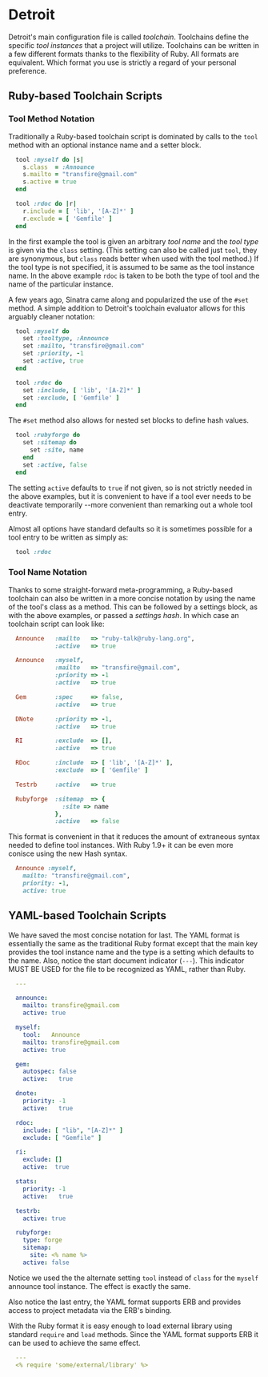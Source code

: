 # Detroit

Detroit's main configuration file is called *toolchain*. Toolchains define
the  specific *tool instances* that a project will utilize. Toolchains can
be written in a few different formats thanks to the flexibility of Ruby. All
formats are equivalent. Which format you use is strictly a regard of your
personal preference.

## Ruby-based Toolchain Scripts

### Tool Method Notation

Traditionally a Ruby-based toolchain script is dominated by calls to the `tool`
method with an optional instance name and a setter block.

```ruby
  tool :myself do |s|
    s.class  = :Announce
    s.mailto = "transfire@gmail.com"
    s.active = true
  end

  tool :rdoc do |r|
    r.include = [ 'lib', '[A-Z]*' ]
    r.exclude = [ 'Gemfile' ]
  end
```

In the first example the tool is given an arbitrary *tool name* and the
*tool type* is given via the `class` setting. (This setting can also be
called just `tool`, they are synonymous, but `class` reads better when used 
with the tool method.) If the tool type is not specified, it is assumed to
be same as the tool instance name. In the above example `rdoc` is taken to
be both the type of tool and the name of the particular instance.

A few years ago, Sinatra came along and popularized the use of the `#set`
method. A simple addition to Detroit's toolchain evaluator allows for this
arguably cleaner notation:

```ruby
  tool :myself do
    set :tooltype, :Announce
    set :mailto, "transfire@gmail.com"
    set :priority, -1
    set :active, true
  end

  tool :rdoc do
    set :include, [ 'lib', '[A-Z]*' ]
    set :exclude, [ 'Gemfile' ]
  end
```

The `#set` method also allows for nested set blocks to define hash values.

```ruby
  tool :rubyforge do
    set :sitemap do
      set :site, name
    end
    set :active, false
  end
```

The setting `active` defaults to `true` if not given, so is not strictly
needed in the above examples, but it is convenient to have if a tool ever
needs to be deactivate temporarily --more convenient than remarking out a
whole tool entry. 

Almost all options have standard defaults so it is sometimes possible for
a tool entry to be written as simply as:

```ruby
  tool :rdoc
```

### Tool Name Notation

Thanks to some straight-forward meta-programming, a Ruby-based toolchain can
also be written in a more concise notation by using the name of the tool's class
as a method. This can be followed by a settings block, as with the above examples,
or passed a *settings hash*. In which case an toolchain script can look like:

```ruby
  Announce   :mailto   => "ruby-talk@ruby-lang.org",
             :active   => true

  Announce   :myself,
             :mailto   => "transfire@gmail.com",
             :priority => -1
             :active   => true

  Gem        :spec     => false,
             :active   => true

  DNote      :priority => -1,
             :active   => true

  RI         :exclude  => [],
             :active   => true

  RDoc       :include  => [ 'lib', '[A-Z]*' ],
             :exclude  => [ 'Gemfile' ]

  Testrb     :active   => true

  Rubyforge  :sitemap  => {
               :site => name
             },
             :active   => false
```

This format is convenient in that it reduces the amount of extraneous syntax
needed to define tool instances. With Ruby 1.9+ it can be even more conisce
using the new Hash syntax.

```ruby
  Announce :myself,
    mailto: "transfire@gmail.com",
    priority: -1,
    active: true
```


## YAML-based Toolchain Scripts

We have saved the most concise notation for last. The YAML format is
essentially the same as the traditional Ruby format except that the
main key provides the tool instance name and the type is a setting
which defaults to the name. Also, notice the start document indicator
(`---`). This indicator MUST BE USED for the file to be recognized
as YAML, rather than Ruby.

```yaml
  ---

  announce:
    mailto: transfire@gmail.com
    active: true

  myself:
    tool:   Announce
    mailto: transfire@gmail.com
    active: true

  gem:
    autospec: false
    active:   true

  dnote:
    priority: -1
    active:   true

  rdoc:
    include: [ "lib", "[A-Z]*" ]
    exclude: [ "Gemfile" ]

  ri:
    exclude: []
    active:  true

  stats:
    priority: -1
    active:   true

  testrb:
    active: true

  rubyforge:
    type: forge
    sitemap:
      site: <% name %>
    active: false
```

Notice we used the the alternate setting `tool` instead of `class` for the 
`myself` announce tool instance. The effect is exactly the same.

Also notice the last entry, the YAML format supports ERB and provides
access to project metadata via the ERB's binding.

With the Ruby format it is easy enough to load external library using
standard `require` and `load` methods. Since the YAML format supports ERB
it can be used to achieve the same effect.

```yaml
  ---
  <% require 'some/external/library' %>
```

